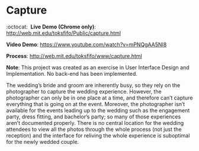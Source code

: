 Capture
=======

:octocat: &nbsp;**Live Demo (Chrome only)**: http://web.mit.edu/toksfifo/Public/capture.html

**Video Demo**: https://www.youtube.com/watch?v=mPNQgAA5NI8

**Process**: http://web.mit.edu/toksfifo/www/capture.html

**Note**: This project was created as an exercise in User Interface Design and Implementation. No back-end has been implemented.

The wedding’s bride and groom are inherently busy, so they rely on the photographer to capture the wedding experience. However, the photographer can only be in one place at a time, and therefore can’t capture everything that is going on at the event. Moreover, the photographer isn’t available for the events leading up to the wedding such as the engagement party, dress fitting, and bachelor’s party; so many of those experiences aren’t documented properly. There is no central location for the wedding attendees to view all the photos through the whole process (not just the reception) and the interface for reliving the whole experience is suboptimal for the newly wedded couple.



